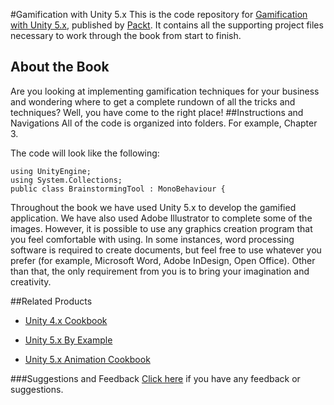 #Gamification with Unity 5.x
This is the code repository for [Gamification with Unity 5.x](https://www.packtpub.com/game-development/gamification-unity-5x?utm_source=github&utm_medium=repository&utm_campaign=9781786463487), published by [Packt](https://packtpub.com). It contains all the supporting project files necessary to work through the book from start to finish.
## About the Book
Are you looking at implementing gamification techniques for your business and wondering where to get a complete rundown of all the tricks and techniques? Well, you have come to the right place!
##Instructions and Navigations
All of the code is organized into folders. For example, Chapter 3.



The code will look like the following:
```
using UnityEngine;
using System.Collections;
public class BrainstormingTool : MonoBehaviour {
```

Throughout the book we have used Unity 5.x to develop the gamified application. We have
also used Adobe Illustrator to complete some of the images. However, it is possible to use
any graphics creation program that you feel comfortable with using. In some instances,
word processing software is required to create documents, but feel free to use whatever you
prefer (for example, Microsoft Word, Adobe InDesign, Open Office). Other than that, the
only requirement from you is to bring your imagination and creativity.

##Related Products
* [Unity 4.x Cookbook](https://www.packtpub.com/game-development/unity-4x-cookbook?utm_source=github&utm_medium=repository&utm_campaign=9781849690423)

* [Unity 5.x By Example](https://www.packtpub.com/game-development/unity-5x-example?utm_source=github&utm_medium=repository&utm_campaign=9781785888380)

* [Unity 5.x Animation Cookbook](https://www.packtpub.com/game-development/unity-5x-animation-cookbook?utm_source=github&utm_medium=repository&utm_campaign=9781785883910)


###Suggestions and Feedback
[Click here](https://docs.google.com/forms/d/e/1FAIpQLSe5qwunkGf6PUvzPirPDtuy1Du5Rlzew23UBp2S-P3wB-GcwQ/viewform) if you have any feedback or suggestions.

